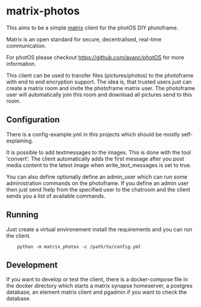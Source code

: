# matrix-photos
This aims to be a simple [matrix](https://matrix.org/) client for the photOS DIY photoframe.

Matrix is an open standard for secure, decentralised, real-time communication.

For photOS please checkout https://github.com/avanc/photOS for more information.

This client can be used to transfer files (pictures/photos) to the photoframe with end to end encryption support.
The idea is, that trusted users just can create a matrix room and invite the photoframe matrix user.
The photoframe user will automatically join this room and download all pictures send to this room.

## Configuration

There is a config-example.yml in this projects which should be mostly self-explaining.

It is possible to add textmessages to the images. This is done with the tool 'convert'.
The client automatically adds the first message after you post media content to the latest image when write_text_messages is set to true.

You can also define optionally define an admin_user which can run some administration commands on the photoframe.
If you define an admin user then just send !help from the specified user to the chatroom and the client sends you a list of available commands.

## Running

Just create a virtual environement install the requirements and you can run the client.

```
    python -m matrix_photos -c /path/to/config.yml
```

## Development

If you want to develop or test the client, there is a docker-compose file in the docker directory which starts a matrix synapse homeserver,
a postgres database, an element matrix client and pgadmin if you want to check the database.

